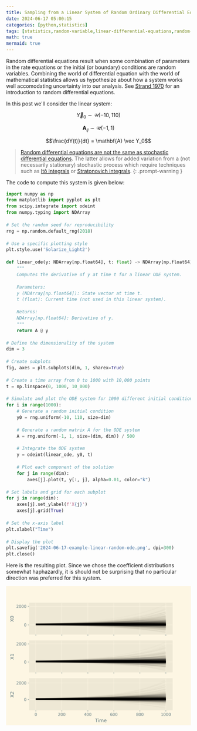 ```yaml
---
title: Sampling from a Linear System of Random Ordinary Differential Equations Using Scipy
date: 2024-06-17 05:00:15
categories: [python,statistics]
tags: [statistics,random-variable,linear-differential-equations,random-differential-equations,ordinary-differential-equations,math,maths,uniform-distribution,continuous-uniform-distribution,python,ode,odeint,matplotlib,rde,sde,ito-integral,Stratonovich-integrals,numpy,scipy,matplotlib]
math: true
mermaid: true
---
```


Random differential equations result when some combination of parameters in the rate equations or the initial (or boundary) conditions are random variables. Combining the world of differential equation with the world of mathematical statistics allows us hypothesize about how a system works well accomodating uncertainty into our analysis. See [Strand 1970](https://core.ac.uk/download/pdf/82447522.pdf) for an introduction to random differential equations.

In this post we'll consider the linear system:

$$\vec Y_0 \sim \mathcal{U}(-10, 110)$$

$$\mathbf{A}_{ij} \sim \mathcal{U}(-1, 1)$$

$$\frac{dY(t)}{dt} = \mathbf{A} \vec Y_0$$

> [Random differential equations are not the same as stochastic differential equations](https://math.stackexchange.com/questions/72208/whats-the-difference-between-rde-and-sde). The latter allows for added variation from a (not necessarily stationary) stochastic process which require techniques such as [Itô integrals](https://en.wikipedia.org/wiki/It%C3%B4_calculus) or [Stratonovich integrals](https://en.wikipedia.org/wiki/Stratonovich_integral).
{: .prompt-warning }

The code to compute this system is given below:

```python
import numpy as np
from matplotlib import pyplot as plt
from scipy.integrate import odeint
from numpy.typing import NDArray

# Set the random seed for reproducibility
rng = np.random.default_rng(2018)

# Use a specific plotting style
plt.style.use('Solarize_Light2')

def linear_ode(y: NDArray[np.float64], t: float) -> NDArray[np.float64]:
    """
    Computes the derivative of y at time t for a linear ODE system.

    Parameters:
    y (NDArray[np.float64]): State vector at time t.
    t (float): Current time (not used in this linear system).

    Returns:
    NDArray[np.float64]: Derivative of y.
    """
    return A @ y

# Define the dimensionality of the system
dim = 3

# Create subplots
fig, axes = plt.subplots(dim, 1, sharex=True)

# Create a time array from 0 to 1000 with 10,000 points
t = np.linspace(0, 1000, 10_000)

# Simulate and plot the ODE system for 1000 different initial conditions
for i in range(1000):
    # Generate a random initial condition
    y0 = rng.uniform(-10, 110, size=dim)

    # Generate a random matrix A for the ODE system
    A = rng.uniform(-1, 1, size=(dim, dim)) / 500

    # Integrate the ODE system
    y = odeint(linear_ode, y0, t)

    # Plot each component of the solution
    for j in range(dim):
        axes[j].plot(t, y[:, j], alpha=0.01, color="k")

# Set labels and grid for each subplot
for j in range(dim):
    axes[j].set_ylabel(f'X{j}')
    axes[j].grid(True)

# Set the x-axis label
plt.xlabel("Time")

# Display the plot
plt.savefig('2024-06-17-example-linear-random-ode.png', dpi=300)
plt.close()

```

Here is the resulting plot. Since we chose the coefficient distributions somewhat haphazardly, it is should not be surprising that no particular direction was preferred for this system.

![](/assets/images/2024-06-17-example-linear-random-ode.png)

